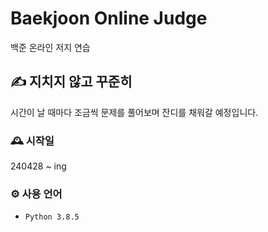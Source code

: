 # Baekjoon Online Judge
백준 온라인 저지 연습

## ✍️ 지치지 않고 꾸준히
시간이 날 때마다 조금씩 문제를 풀어보며 잔디를 채워갈 예정입니다.

### 🕰️ 시작일
240428 ~ ing

### ⚙️ 사용 언어
- `Python 3.8.5`

